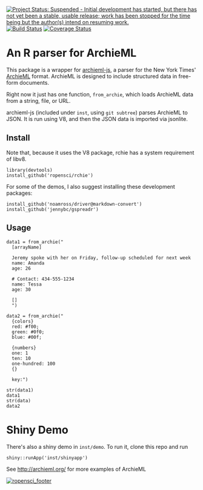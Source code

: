 [![Project Status: Suspended - Initial development has started, but there has not yet been a stable, usable release; work has been stopped for the time being but the author(s) intend on resuming work.](http://www.repostatus.org/badges/0.1.0/suspended.svg)](http://www.repostatus.org/#suspended)
[![Build Status](https://travis-ci.org/ropensci/rchie.svg?branch=master)](https://travis-ci.org/ropensci/rchie)
[![Coverage Status](https://coveralls.io/repos/ropensci/rchie/badge.svg)](https://coveralls.io/r/ropensci/rchie)

# An R parser for ArchieML

This package is a wrapper for [archieml-js](https://github.com/newsdev/archieml-js),
a parser for the New York Times' [ArchieML](http://archieml.org/) format.  ArchieML is designed
to include structured data in free-form documents.

Right now it just has one function, `from_archie`, which loads ArchieML data from a string, file, or URL.

archieml-js (included under `inst`, using `git subtree`) parses ArchieML to JSON.  It is run using V8, and then the JSON data is imported via jsonlite.



## Install

Note that, because it uses the V8 package, rchie has a system requirement of libv8.

```
library(devtools)
install_github('ropensci/rchie')
```

For some of the demos, I also suggest installing these development packages:

```
install_github('noamross/driver@markdown-convert')
install_github('jennybc/gspreadr')
```


## Usage

```
data1 = from_archie("
  [arrayName]
  
  Jeremy spoke with her on Friday, follow-up scheduled for next week
  name: Amanda
  age: 26
  
  # Contact: 434-555-1234
  name: Tessa
  age: 30
  
  []
  ")
                  
data2 = from_archie("
  {colors}
  red: #f00;
  green: #0f0;
  blue: #00f;
  
  {numbers}
  one: 1
  ten: 10
  one-hundred: 100
  {}

  key:")
  
str(data1)
data1
str(data)
data2
```

# Shiny Demo

There's also a shiny demo in `inst/demo`.  To run it, clone this repo and run

```
shiny::runApp('inst/shinyapp')
```

See http://archieml.org/ for more examples of ArchieML

[![ropensci_footer](http://ropensci.org/public_images/github_footer.png)](http://ropensci.org)

